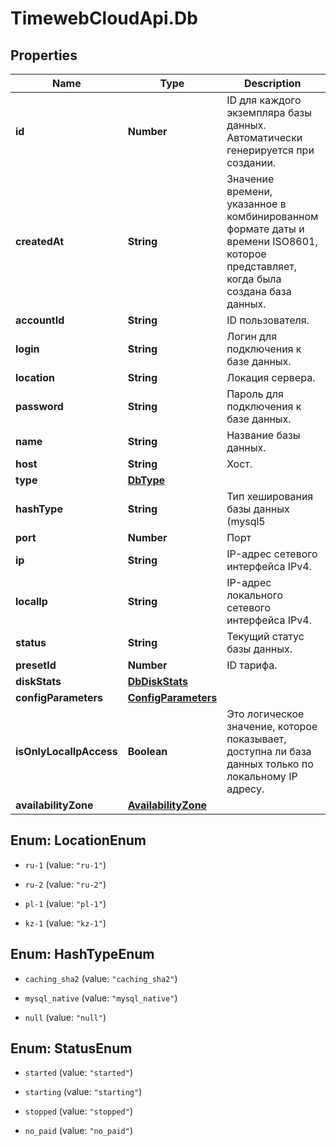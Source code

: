 # TimewebCloudApi.Db

## Properties

Name | Type | Description | Notes
------------ | ------------- | ------------- | -------------
**id** | **Number** | ID для каждого экземпляра базы данных. Автоматически генерируется при создании. | 
**createdAt** | **String** | Значение времени, указанное в комбинированном формате даты и времени ISO8601, которое представляет, когда была создана база данных. | 
**accountId** | **String** | ID пользователя. | 
**login** | **String** | Логин для подключения к базе данных. | 
**location** | **String** | Локация сервера. | [optional] 
**password** | **String** | Пароль для подключения к базе данных. | 
**name** | **String** | Название базы данных. | 
**host** | **String** | Хост. | 
**type** | [**DbType**](DbType.md) |  | 
**hashType** | **String** | Тип хеширования базы данных (mysql5 | mysql | postgres). | 
**port** | **Number** | Порт | 
**ip** | **String** | IP-адрес сетевого интерфейса IPv4. | 
**localIp** | **String** | IP-адрес локального сетевого интерфейса IPv4. | 
**status** | **String** | Текущий статус базы данных. | 
**presetId** | **Number** | ID тарифа. | 
**diskStats** | [**DbDiskStats**](DbDiskStats.md) |  | 
**configParameters** | [**ConfigParameters**](ConfigParameters.md) |  | 
**isOnlyLocalIpAccess** | **Boolean** | Это логическое значение, которое показывает, доступна ли база данных только по локальному IP адресу. | 
**availabilityZone** | [**AvailabilityZone**](AvailabilityZone.md) |  | 



## Enum: LocationEnum


* `ru-1` (value: `"ru-1"`)

* `ru-2` (value: `"ru-2"`)

* `pl-1` (value: `"pl-1"`)

* `kz-1` (value: `"kz-1"`)





## Enum: HashTypeEnum


* `caching_sha2` (value: `"caching_sha2"`)

* `mysql_native` (value: `"mysql_native"`)

* `null` (value: `"null"`)





## Enum: StatusEnum


* `started` (value: `"started"`)

* `starting` (value: `"starting"`)

* `stopped` (value: `"stopped"`)

* `no_paid` (value: `"no_paid"`)




